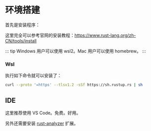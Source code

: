 # 环境搭建

首先是安装程序：

这里完全可以参考官网的安装教程：https://www.rust-lang.org/zh-CN/tools/install

::: tip
Windows 用户可以使用 wsl2。Mac 用户可以使用 homebrew。
:::

### Wsl

执行如下命令就可以安装了：

```bash
curl --proto '=https' --tlsv1.2 -sSf https://sh.rustup.rs | sh
```

## IDE

这里推荐使用 VS Code。免费。好用。

另外还需要安装 [rust-analyzer](https://marketplace.visualstudio.com/items?itemName=rust-lang.rust-analyzer) 扩展。